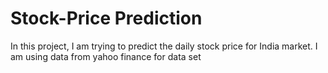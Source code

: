 # Stock-Price Prediction
In this project, I am trying to predict the daily stock price for India market. I am using data from yahoo finance for data set

